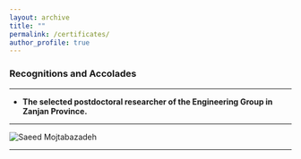 ```yaml
---
layout: archive
title: ""
permalink: /certificates/
author_profile: true
---
```


### **Recognitions and Accolades**
___   

  
* **The selected postdoctoral researcher of the Engineering Group in Zanjan Province.**
      
___

 ![Saeed Mojtabazadeh](https://github.com/mojtabazadeh/mojtabazadeh.github.io/blob/main/images/20241220_163706.jpg?raw=true)    
 
___
